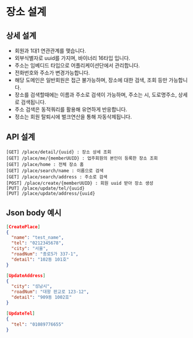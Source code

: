 # 장소 설계

## 상세 설계
* 회원과 1대1 연관관계를 맺습니다.
* 외부식별자로 uuid를 가지며, 바이너리 16타입 입니다.
* 주소는 임베디드 타입으로 어플리케이션단에서 관리합니다.
* 전화번호와 주소가 변경가능합니다.
* 해당 도메인은 일반회원은 접근 불가능하며, 장소에 대한 검색, 조회 등만 가능합니다.
* 장소를 검색할때에는 이름과 주소로 검색이 가능하며, 주소는 시, 도로명주소, 상세로 검색됩니다.
* 주소 검색은 동적쿼리를 활용해 유연하게 반응합니다.
* 정소는 회원 탈퇴시에 벌크연산을 통해 자동삭제됩니다.

## API 설계
```
[GET] /place/detail/{uuid} : 장소 상세 조회
[GET] /place/me/{memberUUID} : 업주회원의 본인이 등록한 장소 조회
[GET] /place/home : 전체 장소 홈
[GET] /place/search/name : 이름으로 검색
[GET] /place/search/address : 주소로 검색
[POST] /place/create/{memberUUID} : 회원 uuid 받아 장소 생성
[PUT] /place/update/tel/{uuid}
[PUT] /place/update/address/{uuid}
```

## Json body 예시
```json
[CreatePlace]
{
  "name": "test_name",
  "tel": "0212345678",
  "city": "서울",
  "roadNum": "종로5가 337-1",
  "detail": "102동 101호"
}

[UpdateAddress]
{
  "city": "성남시",
  "roadNum": "대왕 판교로 123-12",
  "detail": "909동 1002호"
}

[UpdateTel]
{
  "tel": "01089776655"
}
```
